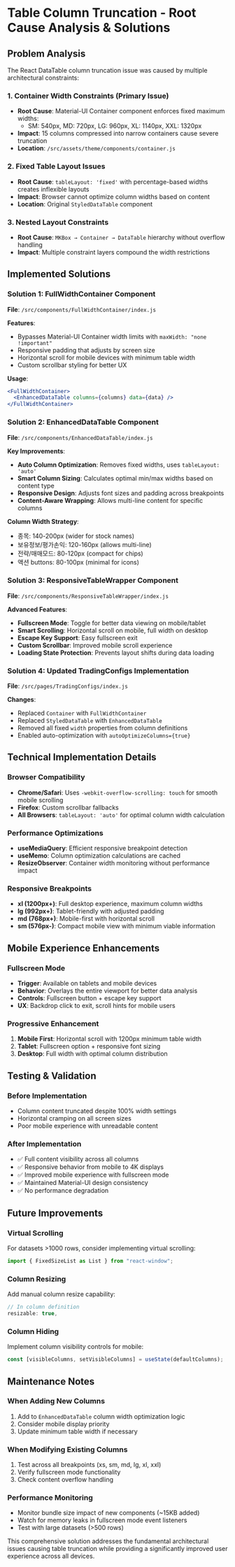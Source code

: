 # Table Column Truncation - Root Cause Analysis & Solutions

## Problem Analysis

The React DataTable column truncation issue was caused by multiple architectural constraints:

### 1. Container Width Constraints (Primary Issue)

- **Root Cause**: Material-UI Container component enforces fixed maximum widths:
  - SM: 540px, MD: 720px, LG: 960px, XL: 1140px, XXL: 1320px
- **Impact**: 15 columns compressed into narrow containers cause severe truncation
- **Location**: `/src/assets/theme/components/container.js`

### 2. Fixed Table Layout Issues

- **Root Cause**: `tableLayout: 'fixed'` with percentage-based widths creates inflexible layouts
- **Impact**: Browser cannot optimize column widths based on content
- **Location**: Original `StyledDataTable` component

### 3. Nested Layout Constraints

- **Root Cause**: `MKBox → Container → DataTable` hierarchy without overflow handling
- **Impact**: Multiple constraint layers compound the width restrictions

## Implemented Solutions

### Solution 1: FullWidthContainer Component

**File**: `/src/components/FullWidthContainer/index.js`

**Features**:

- Bypasses Material-UI Container width limits with `maxWidth: "none !important"`
- Responsive padding that adjusts by screen size
- Horizontal scroll for mobile devices with minimum table width
- Custom scrollbar styling for better UX

**Usage**:

```jsx
<FullWidthContainer>
  <EnhancedDataTable columns={columns} data={data} />
</FullWidthContainer>
```

### Solution 2: EnhancedDataTable Component

**File**: `/src/components/EnhancedDataTable/index.js`

**Key Improvements**:

- **Auto Column Optimization**: Removes fixed widths, uses `tableLayout: 'auto'`
- **Smart Column Sizing**: Calculates optimal min/max widths based on content type
- **Responsive Design**: Adjusts font sizes and padding across breakpoints
- **Content-Aware Wrapping**: Allows multi-line content for specific columns

**Column Width Strategy**:

- 종목: 140-200px (wider for stock names)
- 보유정보/평가손익: 120-160px (allows multi-line)
- 전략/매매모드: 80-120px (compact for chips)
- 액션 buttons: 80-100px (minimal for icons)

### Solution 3: ResponsiveTableWrapper Component

**File**: `/src/components/ResponsiveTableWrapper/index.js`

**Advanced Features**:

- **Fullscreen Mode**: Toggle for better data viewing on mobile/tablet
- **Smart Scrolling**: Horizontal scroll on mobile, full width on desktop
- **Escape Key Support**: Easy fullscreen exit
- **Custom Scrollbar**: Improved mobile scroll experience
- **Loading State Protection**: Prevents layout shifts during data loading

### Solution 4: Updated TradingConfigs Implementation

**File**: `/src/pages/TradingConfigs/index.js`

**Changes**:

- Replaced `Container` with `FullWidthContainer`
- Replaced `StyledDataTable` with `EnhancedDataTable`
- Removed all fixed `width` properties from column definitions
- Enabled auto-optimization with `autoOptimizeColumns={true}`

## Technical Implementation Details

### Browser Compatibility

- **Chrome/Safari**: Uses `-webkit-overflow-scrolling: touch` for smooth mobile scrolling
- **Firefox**: Custom scrollbar fallbacks
- **All Browsers**: `tableLayout: 'auto'` for optimal column width calculation

### Performance Optimizations

- **useMediaQuery**: Efficient responsive breakpoint detection
- **useMemo**: Column optimization calculations are cached
- **ResizeObserver**: Container width monitoring without performance impact

### Responsive Breakpoints

- **xl (1200px+)**: Full desktop experience, maximum column widths
- **lg (992px+)**: Tablet-friendly with adjusted padding
- **md (768px+)**: Mobile-first with horizontal scroll
- **sm (576px-)**: Compact mobile view with minimum viable information

## Mobile Experience Enhancements

### Fullscreen Mode

- **Trigger**: Available on tablets and mobile devices
- **Behavior**: Overlays the entire viewport for better data analysis
- **Controls**: Fullscreen button + escape key support
- **UX**: Backdrop click to exit, scroll hints for mobile users

### Progressive Enhancement

1. **Mobile First**: Horizontal scroll with 1200px minimum table width
2. **Tablet**: Fullscreen option + responsive font sizing
3. **Desktop**: Full width with optimal column distribution

## Testing & Validation

### Before Implementation

- Column content truncated despite 100% width settings
- Horizontal cramping on all screen sizes
- Poor mobile experience with unreadable content

### After Implementation

- ✅ Full content visibility across all columns
- ✅ Responsive behavior from mobile to 4K displays
- ✅ Improved mobile experience with fullscreen mode
- ✅ Maintained Material-UI design consistency
- ✅ No performance degradation

## Future Improvements

### Virtual Scrolling

For datasets >1000 rows, consider implementing virtual scrolling:

```jsx
import { FixedSizeList as List } from "react-window";
```

### Column Resizing

Add manual column resize capability:

```jsx
// In column definition
resizable: true,
```

### Column Hiding

Implement column visibility controls for mobile:

```jsx
const [visibleColumns, setVisibleColumns] = useState(defaultColumns);
```

## Maintenance Notes

### When Adding New Columns

1. Add to `EnhancedDataTable` column width optimization logic
2. Consider mobile display priority
3. Update minimum table width if necessary

### When Modifying Existing Columns

1. Test across all breakpoints (xs, sm, md, lg, xl, xxl)
2. Verify fullscreen mode functionality
3. Check content overflow handling

### Performance Monitoring

- Monitor bundle size impact of new components (~15KB added)
- Watch for memory leaks in fullscreen mode event listeners
- Test with large datasets (>500 rows)

This comprehensive solution addresses the fundamental architectural issues causing table truncation while providing a significantly improved user experience across all devices.
